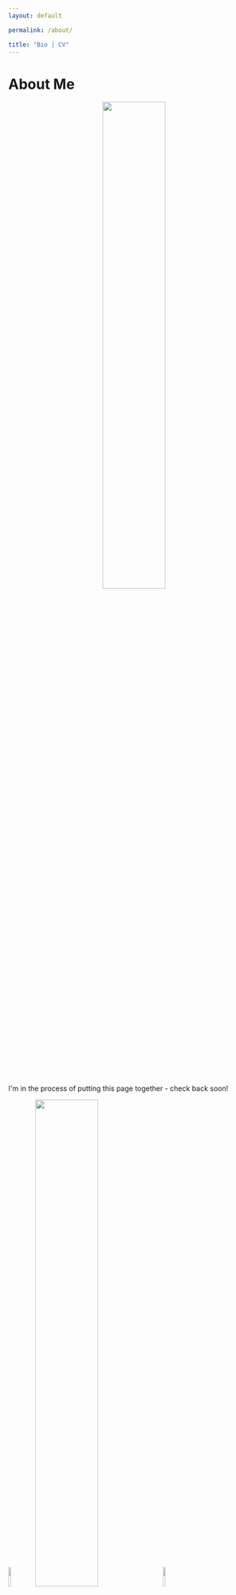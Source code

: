 ```yaml
---
layout: default

permalink: /about/

title: "Bio | CV"
---
```



# About Me

<div style="text-align:center"><img src="https://benjburgess.github.io/assets/Screenshot_20211012-190225_Gallery2.jpg" width="50%"/></div>
<br />
I'm in the process of putting this page together - check back soon!
<br />
<p float="middle">
  <img src="https://benjburgess.github.io/assets/CV_View.png" width="10%"/>
  <img src="https://benjburgess.github.io/assets/Screenshot_20211012-190225_Gallery2.jpg" width="50%"/> 
  <img src="https://benjburgess.github.io/assets/CV_Download.png" width="10%"/>
</p>
